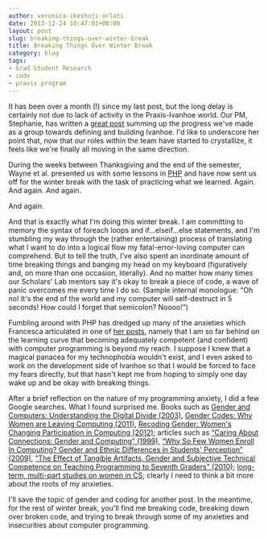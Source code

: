 ```yaml
---
author: veronica-ikeshoji-orlati
date: 2013-12-24 10:47:01+00:00
layout: post
slug: breaking-things-over-winter-break
title: Breaking Things Over Winter Break
category: blog
tags:
- Grad Student Research
- code
- praxis program
---
```


It has been over a month (!) since my last post, but the long delay is certainly not due to lack of activity in the Praxis-Ivanhoe world. Our PM, Stephanie, has written a [great post](http://www.scholarslab.org/grad-student-research/turning-points-in-praxis-new-roles-wire-frames-and-programming-languages/) summing up the progress we've made as a group towards defining and building Ivanhoe. I'd like to underscore her point that, now that our roles within the team have started to crystallize, it feels like we're finally all moving in the same direction.

During the weeks between Thanksgiving and the end of the semester, Wayne et al. presented us with some lessons in [PHP](http://php.net/) and have now sent us off for the winter break with the task of practicing what we learned. Again. And again. And again.

And again.

And that is exactly what I'm doing this winter break. I am committing to memory the syntax of foreach loops and if...elseif...else statements, and I'm stumbling my way through the (rather entertaining) process of translating what I want to do into a logical flow my fatal-error-loving computer can comprehend. But to tell the truth, I've also spent an inordinate amount of time breaking things and banging my head on my keyboard (figuratively and, on more than one occasion, literally). And no matter how many times our Scholars' Lab mentors say it's okay to break a piece of code, a wave of panic overcomes me every time I do so. (Sample internal monologue: “Oh no! It's the end of the world and my computer will self-destruct in 5 seconds! How could I forget that semicolon? Noooo!”)

Fumbling around with PHP has dredged up many of the anxieties which Francesca articulated in one of [her posts](http://www.scholarslab.org/grad-student-research/tongue-tied-in-css/), namely that I am so far behind on the learning curve that becoming adequately competent (and confident) with computer programming is beyond my reach. I suppose I knew that a magical panacea for my technophobia wouldn't exist, and I even asked to work on the development side of Ivanhoe so that I would be forced to face my fears directly, but that hasn't kept me from hoping to simply one day wake up and be okay with breaking things.

After a brief reflection on the nature of my programming anxiety, I did a few Google searches. What I found surprised me. Books such as [Gender and Computers: Understanding the Digital Divide (2003)](http://books.google.com/books?isbn=141060893X), [Gender Codes: Why Women are Leaving Computing (2011)](http://books.google.com/books?isbn=1118035135), [Recoding Gender: Women's Changing Participation in Computing (2012)](http://books.google.com/books?isbn=0262018063); articles such as [“Caring About Connections: Gender and Computing” (1999)](http://www.cs.cmu.edu/afs/cs/project/gendergap/www/papers/IEEE99.html), [“Why So Few Women Enroll In Computing? Gender and Ethnic Differences in Students' Perception” (2009)](http://www.unm.edu/~varma/print/CSE_Few%20Women.pdf), [“The Effect of Tangible Artifacts, Gender and Subjective Technical Competence on Teaching Programming to Seventh Graders” (2010)](http://link.springer.com/chapter/10.1007/978-3-642-11376-5_7); [long-term, multi-part studies on women in CS](http://www.cs.cmu.edu/afs/cs/project/gendergap/www/); clearly I need to think a bit more about the roots of my anxieties.

I'll save the topic of gender and coding for another post. In the meantime, for the rest of winter break, you'll find me breaking code, breaking down over broken code, and trying to break through some of my anxieties and insecurities about computer programming.
